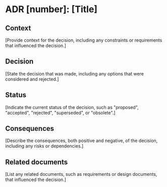 # ADR [number]: [Title]

## Context

[Provide context for the decision, including any constraints or requirements that influenced the decision.]

## Decision

[State the decision that was made, including any options that were considered and rejected.]

## Status

[Indicate the current status of the decision, such as "proposed", "accepted", "rejected", "superseded", or "obsolete".]

## Consequences

[Describe the consequences, both positive and negative, of the decision, including any risks or dependencies.]

## Related documents

[List any related documents, such as requirements or design documents, that influenced the decision.]
